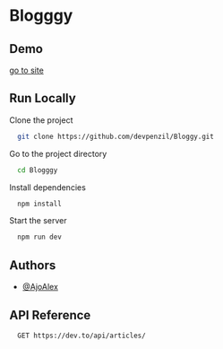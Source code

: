 
# Blogggy



## Demo


  [go to site](https://blogggy.netlify.app/)
## Run Locally

Clone the project

```bash
  git clone https://github.com/devpenzil/Bloggy.git
```

Go to the project directory

```bash
  cd Blogggy
```

Install dependencies

```bash
  npm install
```

Start the server

```bash
  npm run dev
```

  
## Authors

- [@AjoAlex](https://www.github.com/devpenzil)

  
## API Reference


```http
  GET https://dev.to/api/articles/
```
